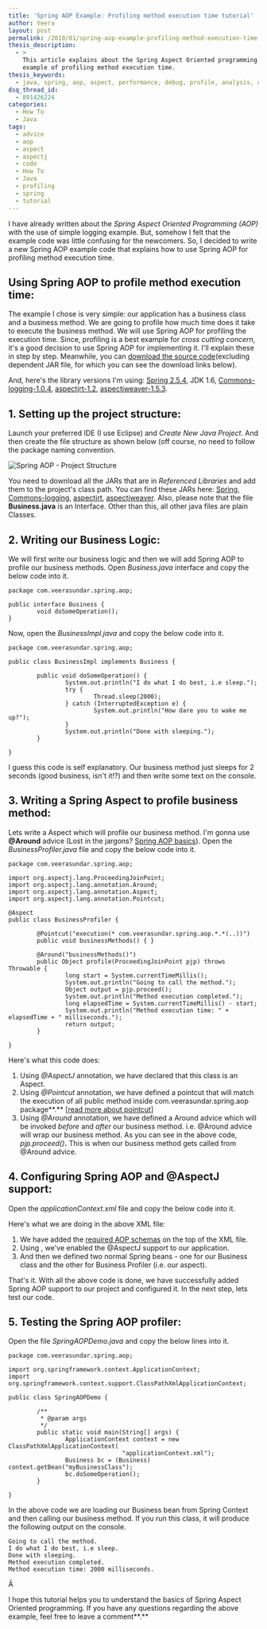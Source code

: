 ```yaml
---
title: 'Spring AOP Example: Profiling method execution time tutorial'
author: Veera
layout: post
permalink: /2010/01/spring-aop-example-profiling-method-execution-time-tutorial/
thesis_description:
  - >
    This article explains about the Spring Aspect Oriented programming by using an
    example of profiling method execution time.
thesis_keywords:
  - java, spring, aop, aspect, performance, debug, profile, analysis, code, example
dsq_thread_id:
  - 891426224
categories:
  - How To
  - Java
tags:
  - advice
  - aop
  - aspect
  - aspectj
  - code
  - How To
  - Java
  - profiling
  - spring
  - tutorial
---
```


I have already written about the *Spring Aspect Oriented Programming (AOP)* with the use of simple logging example. But, somehow I felt that the example code was little confusing for the newcomers. So, I decided to write a new Spring AOP example code that explains how to use Spring AOP for profiling method execution time.

## Using Spring AOP to profile method execution time:

The example I chose is very simple: our application has a business class and a business method. We are going to profile how much time does it take to execute the business method. We will use Spring AOP for profiling the execution time. Since, profiling is a best example for *cross cutting concern*, it's a good decision to use Spring AOP for implementing it. I'll explain these in step by step. Meanwhile, you can [download the source code][1](excluding dependent JAR file, for which you can see the download links below).

 [1]: http://www.box.net/shared/9nygu7t80t "Download source code for Spring AOP example"

And, here's the library versions I'm using: [Spring 2.5.4][2], JDK 1.6, [Commons-logging-1.0.4][3], [aspectjrt-1.2][4], [aspectjweaver-1.5.3][5].

 [2]: http://s3.amazonaws.com/dist.springframework.org/release/SPR/spring-framework-2.5.4.zip "Download Spring 2.5.4 JAR"
 [3]: http://mirrors.ibiblio.org/pub/mirrors/maven/commons-logging/jars/commons-logging-1.0.4.jar "Download commons logging"
 [4]: http://mirrors.ibiblio.org/pub/mirrors/maven/aspectj/jars/aspectjrt-1.2.jar
 [5]: http://mirrors.ibiblio.org/pub/mirrors/maven/aspectj/jars/aspectjweaver-1.5.3.jar

## 1. Setting up the project structure:

Launch your preferred IDE (I use Eclipse) and *Create New Java Project*. And then create the file structure as shown below (off course, no need to follow the package naming convention.

![Spring AOP - Project Structure][7]

 [7]: http://veerasundar.com/img/2010/01/spring-aop-project-structure.png "spring-aop-project-structure"

You need to download all the JARs that are in *Referenced Libraries* and add them to the project's class path. You can find these JARs here: [Spring][8], [Commons-logging][9], [aspectjrt][10], [aspectjweaver][11]. Also, please note that the file **Business.java** is an Interface. Other than this, all other java files are plain Classes.

 [8]: http://s3.amazonaws.com/dist.springframework.org/release/SPR/spring-framework-2.5.4.zip "Download Spring"
 [9]: http://mirrors.ibiblio.org/pub/mirrors/maven/commons-logging/jars/commons-logging-1.0.4.jar "Download Commons-logging"
 [10]: http://mirrors.ibiblio.org/pub/mirrors/maven/aspectj/jars/aspectjrt-1.2.jar "Download AspectJrt"
 [11]: http://mirrors.ibiblio.org/pub/mirrors/maven/aspectj/jars/aspectjweaver-1.5.3.jar "download Aspectjweaver"

## 2. Writing our Business Logic:

We will first write our business logic and then we will add Spring AOP to profile our business methods. Open *Business.java* interface and copy the below code into it.

    package com.veerasundar.spring.aop;
    
    public interface Business {
            void doSomeOperation();
    }

Now, open the *BusinessImpl.java* and copy the below code into it.

    package com.veerasundar.spring.aop;
    
    public class BusinessImpl implements Business {
    
            public void doSomeOperation() {
                    System.out.println("I do what I do best, i.e sleep.");
                    try {
                            Thread.sleep(2000);
                    } catch (InterruptedException e) {
                            System.out.println("How dare you to wake me up?");
                    }
                    System.out.println("Done with sleeping.");
            }
    
    }

I guess this code is self explanatory. Our business method just sleeps for 2 seconds (good business, isn't it!?) and then write some text on the console.

## 3. Writing a Spring Aspect to profile business method:

Lets write a Aspect which will profile our business method. I'm gonna use **@Around** advice (Lost in the jargons? [Spring AOP basics][12]). Open the *BusinessProfiler.java* file and copy the below code into it.

 [12]: http://static.springsource.org/spring/docs/2.5.4/reference/aop.html#aop-introduction-defn "Spring AOP basics"

    package com.veerasundar.spring.aop;
    
    import org.aspectj.lang.ProceedingJoinPoint;
    import org.aspectj.lang.annotation.Around;
    import org.aspectj.lang.annotation.Aspect;
    import org.aspectj.lang.annotation.Pointcut;
    
    @Aspect
    public class BusinessProfiler {
    
            @Pointcut("execution(* com.veerasundar.spring.aop.*.*(..))")
            public void businessMethods() { }
    
            @Around("businessMethods()")
            public Object profile(ProceedingJoinPoint pjp) throws Throwable {
                    long start = System.currentTimeMillis();
                    System.out.println("Going to call the method.");
                    Object output = pjp.proceed();
                    System.out.println("Method execution completed.");
                    long elapsedTime = System.currentTimeMillis() - start;
                    System.out.println("Method execution time: " + elapsedTime + " milliseconds.");
                    return output;
            }
    
    }

Here's what this code does:

1.  Using *@AspectJ* annotation, we have declared that this class is an Aspect.
2.  Using *@Pointcut* annotation, we have defined a pointcut that will match the execution of all public method inside com.veerasundar.spring.aop package**.** [[read more about pointcut][13]]
3.  Using *@Around* annotation, we have defined a Around advice which will be invoked *before* and *after* our business method. i.e. @Around advice will wrap our business method. As you can see in the above code, *pjp.proceed()***.** This is when our business method gets called from @Around advice.

 [13]: http://static.springsource.org/spring/docs/2.5.4/reference/aop.html#aop-pointcuts "Spring Aspect Oriented Programming - Pointcut examples"

## 4. Configuring Spring AOP and @AspectJ support:

Open the *applicationContext.xml* file and copy the below code into it.

    
    
    
            
            
    
            
            
    

Here's what we are doing in the above XML file:

1.  We have added the [required AOP schemas][14] on the top of the XML file.
2.  Using , we've enabled the @AspectJ support to our application.
3.  And then we defined two normal Spring beans - one for our Business class and the other for Business Profiler (i.e. our aspect).

 [14]: http://static.springsource.org/spring/docs/2.5.4/reference/xsd-config.html#xsd-config-body-schemas-aop "XML Schemas required for Spring AOP support"

That's it. With all the above code is done, we have successfully added Spring AOP support to our project and configured it. In the next step, lets test our code.

## 5. Testing the Spring AOP profiler:

Open the file *SpringAOPDemo.java* and copy the below lines into it.

    package com.veerasundar.spring.aop;
    
    import org.springframework.context.ApplicationContext;
    import org.springframework.context.support.ClassPathXmlApplicationContext;
    
    public class SpringAOPDemo {
    
            /**
             * @param args
             */
            public static void main(String[] args) {
                    ApplicationContext context = new ClassPathXmlApplicationContext(
                                    "applicationContext.xml");
                    Business bc = (Business) context.getBean("myBusinessClass");
                    bc.doSomeOperation();
            }
    
    }

In the above code we are loading our Business bean from Spring Context and then calling our business method. If you run this class, it will produce the following output on the console.

    Going to call the method.
    I do what I do best, i.e sleep.
    Done with sleeping.
    Method execution completed.
    Method execution time: 2000 milliseconds.

Â 

I hope this tutorial helps you to understand the basics of Spring Aspect Oriented programming. If you have any questions regarding the above example, feel free to leave a comment**.**